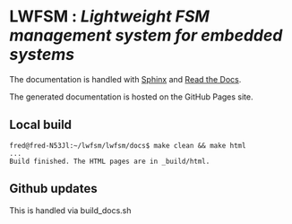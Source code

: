 # __LWFSM : *Lightweight FSM management system for embedded systems*__

The documentation is handled with [Sphinx](https://www.sphinx-doc.org/en/master/index.html) and [Read the Docs](https://readthedocs.org/).

The generated documentation is hosted on the GitHub Pages site.

## Local build
```
fred@fred-N53Jl:~/lwfsm/lwfsm/docs$ make clean && make html
...
Build finished. The HTML pages are in _build/html.
```

## Github updates

This is handled via build_docs.sh
